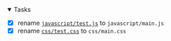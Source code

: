 <details open> 
<summary>Tasks</summary>
  
- [x] rename [`javascript/test.js`](https://github.com/taqi110913/taqi1109/blob/4a3965782ab54d30bd53409d2696b6d8f0b01603/javascript/test.js) to `javascript/main.js`
- [x] rename [`css/test.css`](https://github.com/taqi110913/taqi1109/blob/4a3965782ab54d30bd53409d2696b6d8f0b01603/css/test.css) to `css/main.css`

</details>

